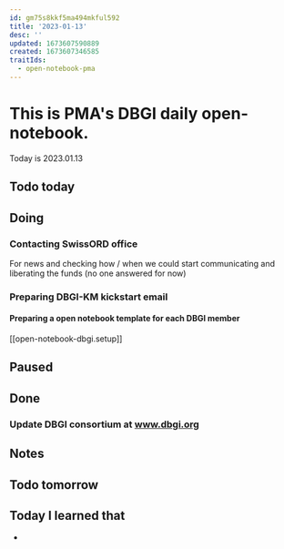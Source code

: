 ```yaml
---
id: gm75s8kkf5ma494mkful592
title: '2023-01-13'
desc: ''
updated: 1673607590889
created: 1673607346585
traitIds:
  - open-notebook-pma
---
```


# This is PMA's DBGI daily open-notebook.

Today is 2023.01.13

## Todo today

###
###
###

## Doing
### Contacting SwissORD office
For news and checking how / when we could start communicating and liberating the funds (no one answered for now)
### Preparing DBGI-KM kickstart email

#### Preparing a open notebook template for each DBGI member

[[open-notebook-dbgi.setup]]


## Paused

## Done

### Update DBGI consortium at www.dbgi.org


## Notes

## Todo tomorrow

###
###
###


## Today I learned that

- 